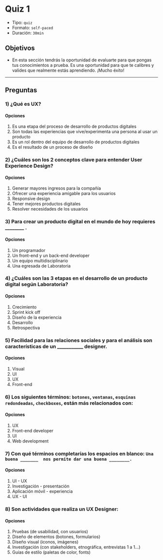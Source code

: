 # Quiz 1

- Tipo: `quiz`
- Formato: `self-paced`
- Duración: `30min`

## Objetivos

- En esta sección tendrás la oportunidad de evaluarte para que pongas tus
  conocimientos a prueba. Es una oportunidad para que te calibres y valides que
  realmente estás aprendiendo. ¡Mucho éxito!

***

## Preguntas

### 1) ¿Qué es UX?

#### Opciones

1. Es una etapa del proceso de desarrollo de productos digitales
2. Son todas las experiencias que vive/experimenta una persona al usar un
   producto
3. Es un rol dentro del equipo de desarrollo de productos digitales
4. Es el resultado de un proceso de diseño

<solution style="display:none;">2</solution>

### 2) ¿Cuáles son los 2 conceptos clave para entender User Experience Design?

#### Opciones

1. Generar mayores ingresos para la compañía
2. Ofrecer una experiencia amigable para los usuarios
3. Responsive design
4. Tener mejores productos digitales
5. Resolver necesidades de los usuarios

<solution style="display:none;">2,5</solution>

### 3) Para crear un producto digital en el mundo de hoy requieres ________ .

#### Opciones

1. Un programador
2. Un front-end y un back-end developer
3. Un equipo multidisciplinario
4. Una egresada de Laboratoria

<solution style="display:none;">3</solution>

### 4) ¿Cuáles son las 3 etapas en el desarrollo de un producto digital según Laboratoria?

#### Opciones

1. Crecimiento
2. Sprint kick off
3. Diseño de la experiencia
4. Desarrollo
5. Retrospectiva

<solution style="display:none;">1,3,4</solution>

### 5) Facilidad para las relaciones sociales y para el análisis son características de un ___________ designer.

#### Opciones

1. Visual
2. UI
3. UX
4. Front-end

<solution style="display:none;">3</solution>

### 6) Los siguientes términos: `botones`, `ventanas`, `esquinas redondeadas`, `checkboxes`, están más relacionados con:

#### Opciones

1. UX
2. Front-end developer
3. UI
4. Web development

<solution style="display:none;">3</solution>

### 7) Con qué términos completarías los espacios en blanco: `Una buena _______  nos permite dar una buena ________.`

#### Opciones

1. UI - UX
2. Investigación - presentación
3. Aplicación móvil - experiencia
4. UX - UI

<solution style="display:none;">1</solution>

### 8) Son actividades que realiza un UX Designer:

#### Opciones

1. Pruebas (de usabilidad, con usuarios)
2. Diseño de elementos (botones, formularios)
3. Diseño visual (iconos, imágenes)
4. Investigación (con stakeholders, etnográfica, entrevistas 1 a 1…)
5. Guías de estilo (paletas de color, fonts)

<solution style="display:none;">1,4</solution>
